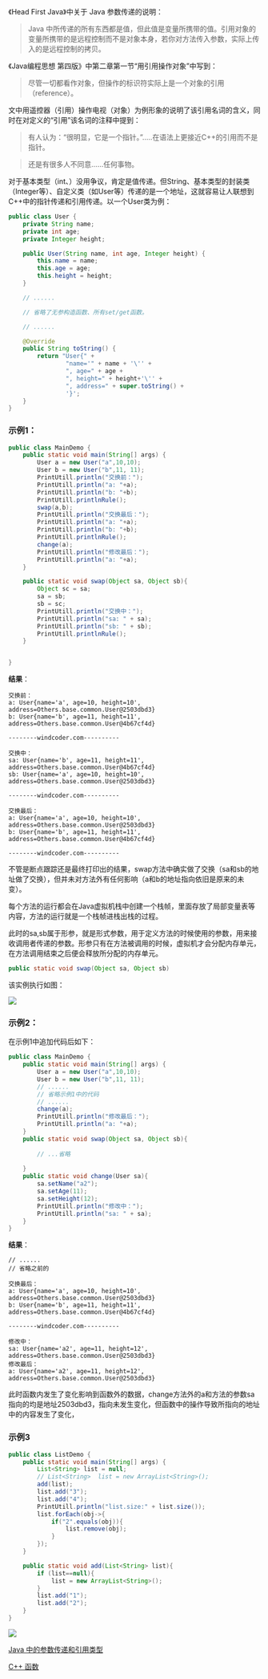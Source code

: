 


《Head First Java》中关于 Java 参数传递的说明：

>Java 中所传递的所有东西都是值，但此值是变量所携带的值。引用对象的变量所携带的是远程控制而不是对象本身，若你对方法传入参数，实际上传入的是远程控制的拷贝。

《Java编程思想 第四版》中第二章第一节“用引用操作对象”中写到：

> 尽管一切都看作对象，但操作的标识符实际上是一个对象的引用（reference）。

文中用遥控器（引用）操作电视（对象）为例形象的说明了该引用名词的含义，同时在对定义的“引用”该名词的注释中提到：

> 有人认为：“很明显，它是一个指针。”.....在语法上更接近C++的引用而不是指针。

> 还是有很多人不同意......任何事物。

对于基本类型（int、）没用争议，肯定是值传递。但String、基本类型的封装类（Integer等）、自定义类（如User等）传递的是一个地址，这就容易让人联想到C++中的指针传递和引用传递。以一个User类为例：

```java
public class User {
    private String name;
    private int age;
    private Integer height;

    public User(String name, int age, Integer height) {
        this.name = name;
        this.age = age;
        this.height = height;
    }

    // ......

    // 省略了无参构造函数、所有set/get函数。

    // ......

    @Override
    public String toString() {
        return "User{" +
                "name='" + name + '\'' +
                ", age=" + age +
                ", height=" + height+'\'' +
                ", address=" + super.toString() +
                '}';
    }
}

```
### 示例1：

```java
public class MainDemo {
    public static void main(String[] args) {
        User a = new User("a",10,10);
        User b = new User("b",11, 11);
        PrintUtill.println("交换前：");
        PrintUtill.println("a: "+a);
        PrintUtill.println("b: "+b);
        PrintUtill.printlnRule();
        swap(a,b);
        PrintUtill.println("交换最后：");
        PrintUtill.println("a: "+a);
        PrintUtill.println("b: "+b);
        PrintUtill.printlnRule();
        change(a);
        PrintUtill.println("修改最后：");
        PrintUtill.println("a: "+a);
    }

    public static void swap(Object sa, Object sb){
        Object sc = sa;
        sa = sb;
        sb = sc;
        PrintUtill.println("交换中：");
        PrintUtill.println("sa: " + sa);
        PrintUtill.println("sb: " + sb);
        PrintUtill.printlnRule();
    }


}
```

**结果**：

```shell
交换前：
a: User{name='a', age=10, height=10', address=Others.base.common.User@2503dbd3}
b: User{name='b', age=11, height=11', address=Others.base.common.User@4b67cf4d}

--------windcoder.com----------

交换中：
sa: User{name='b', age=11, height=11', address=Others.base.common.User@4b67cf4d}
sb: User{name='a', age=10, height=10', address=Others.base.common.User@2503dbd3}

--------windcoder.com----------

交换最后：
a: User{name='a', age=10, height=10', address=Others.base.common.User@2503dbd3}
b: User{name='b', age=11, height=11', address=Others.base.common.User@4b67cf4d}

--------windcoder.com----------
```

不管是断点跟踪还是最终打印出的结果，swap方法中确实做了交换（sa和sb的地址做了交换），但并未对方法外有任何影响（a和b的地址指向依旧是原来的未变）。

每个方法的运行都会在Java虚拟机栈中创建一个栈帧，里面存放了局部变量表等内容，方法的运行就是一个栈帧进栈出栈的过程。

此时的sa,sb属于形参，就是形式参数，用于定义方法的时候使用的参数，用来接收调用者传递的参数。形参只有在方法被调用的时候，虚拟机才会分配内存单元，在方法调用结束之后便会释放所分配的内存单元。

```java
public static void swap(Object sa, Object sb)
```

该实例执行如图：

![](images/2019-02-27-15-25-16.png)

### **示例2：**

在示例1中追加代码后如下：

```java
public class MainDemo {
    public static void main(String[] args) {
        User a = new User("a",10,10);
        User b = new User("b",11, 11);
        // ......
        // 省略示例1中的代码
        // ......
        change(a);
        PrintUtill.println("修改最后：");
        PrintUtill.println("a: "+a);
    }
    public static void swap(Object sa, Object sb){
        
        // ...省略
        
    }
    public static void change(User sa){
        sa.setName("a2");
        sa.setAge(11);
        sa.setHeight(12);
        PrintUtill.println("修改中：");
        PrintUtill.println("sa: " + sa);
    }
}
```
**结果**：

```shell
// ......
// 省略之前的

交换最后：
a: User{name='a', age=10, height=10', address=Others.base.common.User@2503dbd3}
b: User{name='b', age=11, height=11', address=Others.base.common.User@4b67cf4d}

--------windcoder.com----------

修改中：
sa: User{name='a2', age=11, height=12', address=Others.base.common.User@2503dbd3}
修改最后：
a: User{name='a2', age=11, height=12', address=Others.base.common.User@2503dbd3}

```

此时函数内发生了变化影响到函数外的数据，change方法外的a和方法的参数sa指向的均是地址2503dbd3，指向未发生变化，但函数中的操作导致所指向的地址中的内容发生了变化，

### 示例3

```java
public class ListDemo {
    public static void main(String[] args) {
        List<String> list = null;
        // List<String>  list = new ArrayList<String>();
        add(list);
        list.add("3");
        list.add("4");
        PrintUtill.println("list.size:" + list.size());
        list.forEach(obj->{
            if("2".equals(obj)){
                list.remove(obj);
            }
        });
    }

    public static void add(List<String> list){
        if (list==null){
            list = new ArrayList<String>();
        }
        list.add("1");
        list.add("2");
    }
}
```

![](images/2019-02-27-15-54-31.png)

[Java 中的参数传递和引用类型](https://segmentfault.com/a/1190000016360636#articleHeader6)

[C++ 函数](http://www.runoob.com/cplusplus/cpp-functions.html#%E5%87%BD%E6%95%B0%E5%8F%82%E6%95%B0)